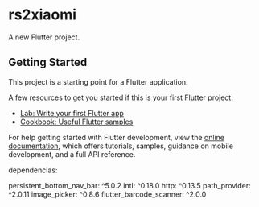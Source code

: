 # rs2xiaomi

A new Flutter project.

## Getting Started

This project is a starting point for a Flutter application.

A few resources to get you started if this is your first Flutter project:

- [Lab: Write your first Flutter app](https://docs.flutter.dev/get-started/codelab)
- [Cookbook: Useful Flutter samples](https://docs.flutter.dev/cookbook)

For help getting started with Flutter development, view the
[online documentation](https://docs.flutter.dev/), which offers tutorials,
samples, guidance on mobile development, and a full API reference.

dependencias:

persistent_bottom_nav_bar: ^5.0.2
  intl: ^0.18.0
  http: ^0.13.5
  path_provider: ^2.0.11
  image_picker: ^0.8.6
  flutter_barcode_scanner: ^2.0.0